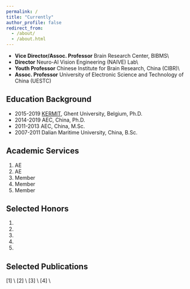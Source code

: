 ```yaml
---
permalink: /
title: "Currently"
author_profile: false
redirect_from: 
  - /about/
  - /about.html
---
```


* **Vice Director/Assoc. Professor** Brain Research Center, BIBMS\\
* **Director**                       Neuro-AI Vision Engineering (NAIVE) Lab\\
* **Youth Professor**                Chinese Institute for Brain Research, China (CIBR)\\
* **Assoc. Professor**               University of Electronic Science and Technology of China (UESTC)



Education Background
-
* 2015-2019   [KERMIT](https://kermit.ugent.be/ "KERMIT"), Ghent University, Belgium, Ph.D.
* 2014-2019   AEC, China, Ph.D.
* 2011-2013   AEC, China, M.Sc.
* 2007-2011   Dalian Maritime University, China, B.Sc.



Academic Services
-
1. AE
2. AE
3. Member
4. Member
5. Member


Selected Honors
-
1. 
2. 
3. 
4. 
5. 


Selected Publications
-
[1] \\
[2] \\
[3] \\
[4] \\
